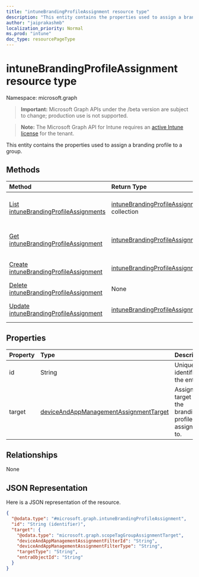 ```yaml
---
title: "intuneBrandingProfileAssignment resource type"
description: "This entity contains the properties used to assign a branding profile to a group."
author: "jaiprakashmb"
localization_priority: Normal
ms.prod: "intune"
doc_type: resourcePageType
---
```


# intuneBrandingProfileAssignment resource type

Namespace: microsoft.graph

> **Important:** Microsoft Graph APIs under the /beta version are subject to change; production use is not supported.

> **Note:** The Microsoft Graph API for Intune requires an [active Intune license](https://go.microsoft.com/fwlink/?linkid=839381) for the tenant.

This entity contains the properties used to assign a branding profile to a group.

## Methods
|Method|Return Type|Description|
|:---|:---|:---|
|[List intuneBrandingProfileAssignments](../api/intune-wip-intunebrandingprofileassignment-list.md)|[intuneBrandingProfileAssignment](../resources/intune-wip-intunebrandingprofileassignment.md) collection|List properties and relationships of the [intuneBrandingProfileAssignment](../resources/intune-wip-intunebrandingprofileassignment.md) objects.|
|[Get intuneBrandingProfileAssignment](../api/intune-wip-intunebrandingprofileassignment-get.md)|[intuneBrandingProfileAssignment](../resources/intune-wip-intunebrandingprofileassignment.md)|Read properties and relationships of the [intuneBrandingProfileAssignment](../resources/intune-wip-intunebrandingprofileassignment.md) object.|
|[Create intuneBrandingProfileAssignment](../api/intune-wip-intunebrandingprofileassignment-create.md)|[intuneBrandingProfileAssignment](../resources/intune-wip-intunebrandingprofileassignment.md)|Create a new [intuneBrandingProfileAssignment](../resources/intune-wip-intunebrandingprofileassignment.md) object.|
|[Delete intuneBrandingProfileAssignment](../api/intune-wip-intunebrandingprofileassignment-delete.md)|None|Deletes a [intuneBrandingProfileAssignment](../resources/intune-wip-intunebrandingprofileassignment.md).|
|[Update intuneBrandingProfileAssignment](../api/intune-wip-intunebrandingprofileassignment-update.md)|[intuneBrandingProfileAssignment](../resources/intune-wip-intunebrandingprofileassignment.md)|Update the properties of a [intuneBrandingProfileAssignment](../resources/intune-wip-intunebrandingprofileassignment.md) object.|

## Properties
|Property|Type|Description|
|:---|:---|:---|
|id|String|Unique identifier of the entity.|
|target|[deviceAndAppManagementAssignmentTarget](../resources/intune-shared-deviceandappmanagementassignmenttarget.md)|Assignment target that the branding profile is assigned to.|

## Relationships
None

## JSON Representation
Here is a JSON representation of the resource.
<!-- {
  "blockType": "resource",
  "keyProperty": "id",
  "@odata.type": "microsoft.graph.intuneBrandingProfileAssignment"
}
-->
``` json
{
  "@odata.type": "#microsoft.graph.intuneBrandingProfileAssignment",
  "id": "String (identifier)",
  "target": {
    "@odata.type": "microsoft.graph.scopeTagGroupAssignmentTarget",
    "deviceAndAppManagementAssignmentFilterId": "String",
    "deviceAndAppManagementAssignmentFilterType": "String",
    "targetType": "String",
    "entraObjectId": "String"
  }
}
```
